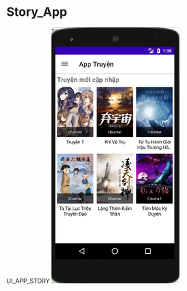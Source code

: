 # Story_App
UI_APP_STORY
![emu_story](https://github.com/trongthuong96/story_reading_app/blob/master/emu_story.jpg)
